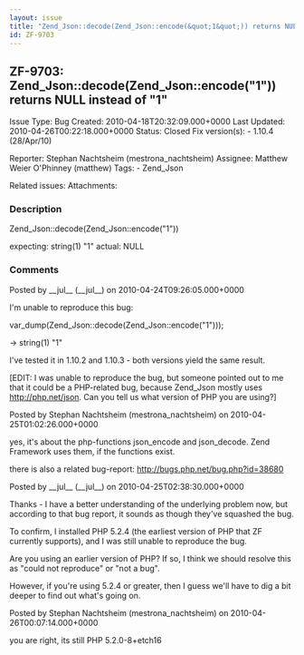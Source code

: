 ```yaml
---
layout: issue
title: "Zend_Json::decode(Zend_Json::encode(&quot;1&quot;)) returns NULL instead of &quot;1&quot;"
id: ZF-9703
---
```


ZF-9703: Zend\_Json::decode(Zend\_Json::encode("1")) returns NULL instead of "1"
--------------------------------------------------------------------------------

 Issue Type: Bug Created: 2010-04-18T20:32:09.000+0000 Last Updated: 2010-04-26T00:22:18.000+0000 Status: Closed Fix version(s): - 1.10.4 (28/Apr/10)
 
 Reporter:  Stephan Nachtsheim (mestrona\_nachtsheim)  Assignee:  Matthew Weier O'Phinney (matthew)  Tags: - Zend\_Json
 
 Related issues: 
 Attachments: 
### Description

Zend\_Json::decode(Zend\_Json::encode("1"))

expecting: string(1) "1" actual: NULL

 

 

### Comments

Posted by \_\_jul\_\_ (\_\_jul\_\_) on 2010-04-24T09:26:05.000+0000

I'm unable to reproduce this bug:

var\_dump(Zend\_Json::decode(Zend\_Json::encode("1")));

-> string(1) "1"

I've tested it in 1.10.2 and 1.10.3 - both versions yield the same result.

[EDIT: I was unable to reproduce the bug, but someone pointed out to me that it could be a PHP-related bug, because Zend\_Json mostly uses <http://php.net/json>. Can you tell us what version of PHP you are using?]

 

 

Posted by Stephan Nachtsheim (mestrona\_nachtsheim) on 2010-04-25T01:02:26.000+0000

yes, it's about the php-functions json\_encode and json\_decode. Zend Framework uses them, if the functions exist.

there is also a related bug-report: <http://bugs.php.net/bug.php?id=38680>

 

 

Posted by \_\_jul\_\_ (\_\_jul\_\_) on 2010-04-25T02:38:30.000+0000

Thanks - I have a better understanding of the underlying problem now, but according to that bug report, it sounds as though they've squashed the bug.

To confirm, I installed PHP 5.2.4 (the earliest version of PHP that ZF currently supports), and I was still unable to reproduce the bug.

Are you using an earlier version of PHP? If so, I think we should resolve this as "could not reproduce" or "not a bug".

However, if you're using 5.2.4 or greater, then I guess we'll have to dig a bit deeper to find out what's going on.

 

 

Posted by Stephan Nachtsheim (mestrona\_nachtsheim) on 2010-04-26T00:07:14.000+0000

you are right, its still PHP 5.2.0-8+etch16

 

 